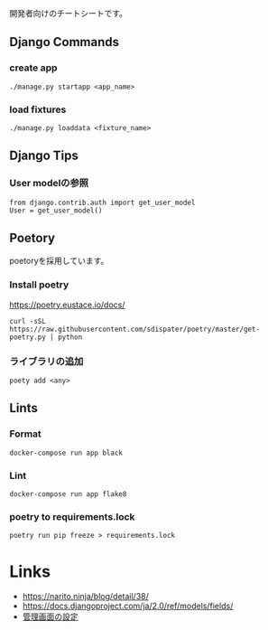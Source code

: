 
開発者向けのチートシートです。

## Django Commands

### create app
```
./manage.py startapp <app_name>
```

### load fixtures
```
./manage.py loaddata <fixture_name>
```

## Django Tips

### User modelの参照
```
from django.contrib.auth import get_user_model
User = get_user_model()
```

## Poetory

poetoryを採用しています。

### Install poetry
https://poetry.eustace.io/docs/ 
```
curl -sSL https://raw.githubusercontent.com/sdispater/poetry/master/get-poetry.py | python
```

### ライブラリの追加
```
poety add <any>
```

## Lints

### Format
```
docker-compose run app black
```

### Lint
```
docker-compose run app flake8
```

### poetry to requirements.lock
```
poetry run pip freeze > requirements.lock
```

# Links
- https://narito.ninja/blog/detail/38/
- https://docs.djangoproject.com/ja/2.0/ref/models/fields/
- [管理画面の設定](https://qiita.com/zenwerk/items/044c149d93db097cdaf8)

